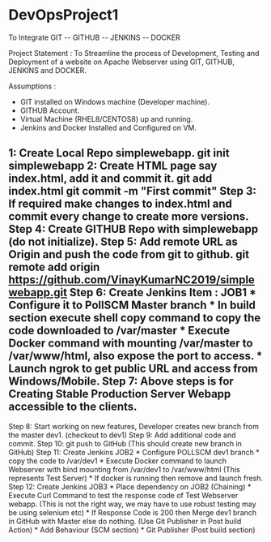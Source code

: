 # DevOpsProject1

To Integrate GIT -- GITHUB -- JENKINS -- DOCKER 

 Project Statement : To Streamline the process of Development, Testing and Deployment of a website on Apache Webserver using GIT, GITHUB, JENKINS and DOCKER. 
 
 Assumptions :
 
 * GIT installed on Windows machine (Developer machine).
 * GITHUB Account.
 * Virtual Machine (RHEL8/CENTOS8) up and running.
 * Jenkins and Docker Installed and Configured on VM.
 
 1: Create Local Repo simplewebapp.
        git init simplewebapp
 2: Create HTML page say index.html, add it and commit it.
        git add index.html
        git commit -m "First commit"
Step 3: If required make changes to index.html and commit every change to create more versions.
Step 4: Create GITHUB Repo with simplewebapp (do not initialize).
Step 5: Add remote URL as Origin and push the code from git to github.
        git remote add origin https://github.com/VinayKumarNC2019/simplewebapp.git 
Step 6: Create Jenkins Item : JOB1
        * Configure it to PollSCM Master branch
        * In build section execute shell copy command to copy the code downloaded to /var/master
        * Execute Docker command with mounting /var/master to /var/www/html, also expose the port to access.
        * Launch ngrok to get public URL and access from Windows/Mobile.
Step 7:   Above steps is for Creating Stable Production Server Webapp accessible to the clients.
---------------------------------------------------------------------------------------------------------------
Step 8:   Start working on new features, Developer creates new branch from the master dev1. (checkout to dev1)
Step 9:   Add additional code and commit.
Step 10:  git push to GitHub (This should create new branch in GitHub)
Step 11:  Create Jenkins JOB2
           * Configure POLLSCM dev1 branch
           * copy the code to /var/dev1
           * Execute Docker command to launch Webserver with bind mounting from /var/dev1 to /var/www/html (This represents Test Server)
           * If docker is running then remove and launch fresh.
Step 12:  Create Jenkins JOB3
           * Place dependency on JOB2 (Chaining)
           * Execute Curl Command to test the response code of Test Webserver webapp. (This is not the right way, we may have to use robust testing may be using selenium etc)
           * If Response Code is 200 then Merge dev1 branch in GitHub with Master else do nothing. (Use Git Publisher in Post build Action)
               * Add Behaviour (SCM section)
               * Git Publisher (Post build section)
               

 
 
